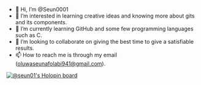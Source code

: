 - 👋 Hi, I’m @Seun0001
- 👀 I’m interested in learning creative ideas and knowing more about gits and its components.
- 🌱 I’m currently learning GitHub and some few programming languages such as C.
- 💞️ I’m looking to collaborate on giving the best time to give a satisfiable results.
- 📫 How to reach me is through my email (oluwaseunafolabi941@gmail.com).

<!---
Seun0001/Seun0001 is a ✨ special ✨ repository because its `README.md` (this file) appears on your GitHub profile.
You can click the Preview link to take a look at your changes.
--->
[![@seun01's Holopin board](https://holopin.io/api/user/board?user=seun01)](https://holopin.io/@seun01)
